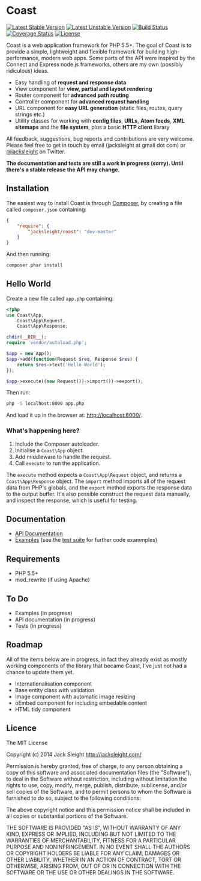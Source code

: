 # Coast

[![Latest Stable Version](https://poser.pugx.org/jacksleight/coast/v/stable.png)](https://packagist.org/packages/jacksleight/coast)
[![Latest Unstable Version](https://poser.pugx.org/jacksleight/coast/v/unstable.png)](https://packagist.org/packages/jacksleight/coast)
[![Build Status](https://travis-ci.org/jacksleight/coast.png?branch=master)](https://travis-ci.org/jacksleight/coast)
[![Coverage Status](https://coveralls.io/repos/jacksleight/coast/badge.png)](https://coveralls.io/r/jacksleight/coast)
[![License](https://poser.pugx.org/jacksleight/coast/license.png)](https://packagist.org/packages/jacksleight/coast)

Coast is a web application framework for PHP 5.5+. The goal of Coast is to provide a simple, lightweight and flexible framework for building high-performance, modern web apps. Some parts of the API were inspired by the Connect and Express node.js frameworks, others are my own (possibly ridiculous) ideas.

* Easy handling of **request and response data**
* View component for **view, partial and layout rendering**
* Router component for **advanced path routing**
* Controller component for **advanced request handling**
* URL component for **easy URL generation** (static files, routes, query strings etc.)
* Utility classes for working with **config files**, **URLs**, **Atom feeds**, **XML sitemaps** and the **file system**, plus a basic **HTTP client** library

All feedback, suggestions, bug reports and contributions are very welcome. Please feel free to get in touch by email (jacksleight at gmail dot com) or [@jacksleight](https://twitter.com/jacksleight) on Twitter.

**The documentation and tests are still a work in progress (sorry). Until there's a stable release the API may change.**

## Installation

The easiest way to install Coast is through [Composer](https://getcomposer.org/doc/00-intro.md), by creating a file called `composer.json` containing:

```json
{
    "require": {
        "jacksleight/coast": "dev-master"
    }
}
```

And then running:

```bash
composer.phar install
```

## Hello World

Create a new file called `app.php` containing:

```php
<?php
use Coast\App,
    Coast\App\Request, 
    Coast\App\Response;

chdir(__DIR__);
require 'vendor/autoload.php';

$app = new App();
$app->add(function(Request $req, Response $res) {
    return $res->text('Hello World');
});

$app->execute((new Request())->import())->export();
```
    
Then run:

```bash
php -S localhost:8000 app.php
```
    
And load it up in the browser at: [http://localhost:8000/](http://localhost:8000/).

### What's happening here?

1. Include the Composer autoloader.
2. Initialise a `Coast\App` object.
3. Add middleware to handle the request.
4. Call `execute` to run the application.

The `execute` method expects a `Coast\App\Request` object, and returns a `Coast\App\Response` object. The `import` method imports all of the request data from PHP's globals, and the `export` method exports the response data to the output buffer. It's also possible construct the request data manually, and inspect the response, which is useful for testing.

## Documentation

* [API Documentation](http://rawgithub.com/jacksleight/coast/master/docs/index.html)  
* [Examples](examples) (see the [test suite](tests/Coast) for further code exammples)

## Requirements

* PHP 5.5+
* mod_rewrite (if using Apache)

## To Do

* Examples (in progress)
* API documentation (in progress)
* Tests (in progress)

## Roadmap

All of the items below are in progress, in fact they already exist as mostly working components of the library that became Coast, I've just not had a chance to update them yet.

* Internationalisation component
* Base entity class with validation
* Image component with automatic image resizing
* oEmbed component for including embedable content
* HTML tidy component

## Licence

The MIT License

Copyright (c) 2014 Jack Sleight <http://jacksleight.com/>

Permission is hereby granted, free of charge, to any person obtaining a copy
of this software and associated documentation files (the "Software"), to deal
in the Software without restriction, including without limitation the rights
to use, copy, modify, merge, publish, distribute, sublicense, and/or sell
copies of the Software, and to permit persons to whom the Software is
furnished to do so, subject to the following conditions:

The above copyright notice and this permission notice shall be included in
all copies or substantial portions of the Software.

THE SOFTWARE IS PROVIDED "AS IS", WITHOUT WARRANTY OF ANY KIND, EXPRESS OR
IMPLIED, INCLUDING BUT NOT LIMITED TO THE WARRANTIES OF MERCHANTABILITY,
FITNESS FOR A PARTICULAR PURPOSE AND NONINFRINGEMENT. IN NO EVENT SHALL THE
AUTHORS OR COPYRIGHT HOLDERS BE LIABLE FOR ANY CLAIM, DAMAGES OR OTHER
LIABILITY, WHETHER IN AN ACTION OF CONTRACT, TORT OR OTHERWISE, ARISING FROM,
OUT OF OR IN CONNECTION WITH THE SOFTWARE OR THE USE OR OTHER DEALINGS IN
THE SOFTWARE.
